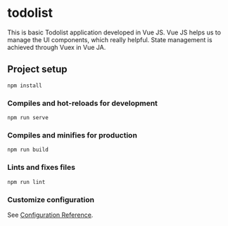 # todolist
This is basic Todolist application developed in Vue JS. Vue JS helps us to manage the UI components, which really helpful. State management is achieved through Vuex in Vue JA.

## Project setup
```
npm install
```

### Compiles and hot-reloads for development
```
npm run serve
```

### Compiles and minifies for production
```
npm run build
```

### Lints and fixes files
```
npm run lint
```

### Customize configuration
See [Configuration Reference](https://cli.vuejs.org/config/).
